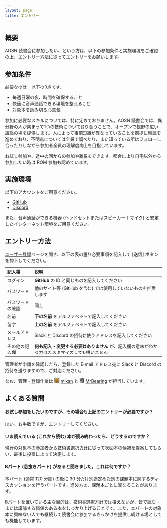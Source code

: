 ```yaml
---
layout: page
title: エントリー
---
```


## 概要

AOSN 読書会に参加したい、という方は、以下の参加条件と実施環境をご確認の上、エントリー方法に従ってエントリーをお願いします。

## 参加条件

必要なのは、以下の3点です。

* 毎週日曜の夜、時間を確保すること
* 快適に音声通話できる環境を整えること
* 対象本を読み切る心意気

参加に必要なスキルについては、特に定めておりません。AOSN 読書会では、異分野の人が集まって1つの技術について語り合うことで、オープンで視野の広い議論の場を提供します。人によって事前知識が異なっていることを前提に輪読を進めており、不明点については全員で調べたり、また知っている所はフォローし合ったりしながら参加者全員の理解度向上を目指しています。

お試し参加や、途中の回からの参加や離脱もできます。都合により自宅以外から参加したい時は ROM 参加も認めています。

## 実施環境

以下のアカウントをご用意ください。

* [GitHub](https://github.com/join)
* [Discord](https://discordapp.com/register)

また、音声通話ができる機器 (ヘッドセットまたはスピーカー＋マイク) と安定したインターネット環境をご用意ください。

## エントリー方法

[ユーザー登録](http://redmine.tasktoys.com/account/register)ページを開き、以下の表の通り必要事項を記入して [送信] ボタンを押下してください。

| 記入欄           | 説明                                                                                            |
|:-----------------|:------------------------------------------------------------------------------------------------|
| ログイン         | **GitHub** の ID と同じものを記入してください                                                   |
| パスワード       | 他のサイト等 (GitHub を含む) では使用していないものを推奨します                                 |
| パスワードの確認 | 同上                                                                                            |
| 名前             | **下の名前** をアルファベットで記入してください                                                 |
| 苗字             | **上の名前** をアルファベットで記入してください                                                 |
| メールアドレス   | Slack と Discord の招待に使うアドレスを記入してください                                         |
| その他の記入欄   | **何も記入・変更する必要はありません** が、記入欄の意味がわかる方はカスタマイズしても構いません |

管理者が申請を確認したら、登録した E-mail アドレス宛に Slack と Discord の招待を送りますので、ご対応ください。

なお、管理・登録作業は [![](/images/users/mikan_16.png "mikan")](https://github.com/mikan) [mikan](Https://github.com/mikan) と [![](/images/users/MrBearing_16.png "MrBearing")](https://github.com/MrBearing) [MrBearing](Https://github.com/MrBearing) が担当しています。

## よくある質問

#### お試し参加をしたいのですが、その場合も上記のエントリーが必要ですか？

はい。お手数ですが、エントリーしてください。

#### いま読んでいる (これから読む) 本が読み終わったら、どうするのですか？

現行の対象本の参加者から[技術書選択方針](/)に従って次回本の候補を提案してもらい、最後に投票によって決定します。

#### Bパート (息抜きパート) があると聞きました。これは何ですか？

本パート (通常 120 分間) の後に 30 分だけ別途定めた別の課題本に関するディスカッションを行うパートです。進め方は、課題本ごとに異なることがあります。

Bパートを置いている主な目的は、[技術書選択方針](/)では拾えないが、皆で読む・または議論する価値のある本をしっかり上げることです。また、本パートの対象本に興味ない人でも継続して読書会に参加するきっかけを提供し続ける場としても機能しています。
